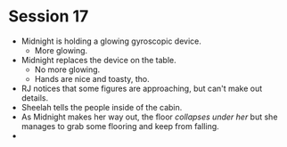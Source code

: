 # Session 17
* Midnight is holding a glowing gyroscopic device.
	* More glowing.
* Midnight replaces the device on the table.
	* No more glowing.
	* Hands are nice and toasty, tho.
* RJ notices that some figures are approaching, but can't make out details.
* Sheelah tells the people inside of the cabin.
* As Midnight makes her way out, the floor _collapses under her_ but she manages to grab some flooring and keep from falling.
* 
<!--stackedit_data:
eyJoaXN0b3J5IjpbLTEzMDUwOTA2NTAsLTkyNTU2NjA5NCwtND
E2MTQyNjExXX0=
-->